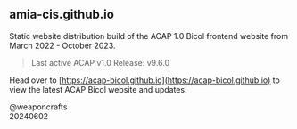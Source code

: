 ## amia-cis.github.io
Static website distribution build of the ACAP 1.0 Bicol frontend website from March 2022 - October 2023.

> Last active ACAP v1.0 Release: v9.6.0

Head over to [https://acap-bicol.github.io](https://acap-bicol.github.io) to view the latest ACAP Bicol website and updates.

@weaponcrafts<br>
20240602